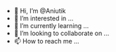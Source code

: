 - 👋 Hi, I’m @Aniutik
- 👀 I’m interested in ...
- 🌱 I’m currently learning ...
- 💞️ I’m looking to collaborate on ...
- 📫 How to reach me ...

<!---
Aniutik/Aniutik is a ✨ special ✨ repository because its `README.md` (this file) appears on your GitHub profile.
You can click the Preview link to take a look at your changes.
--->
